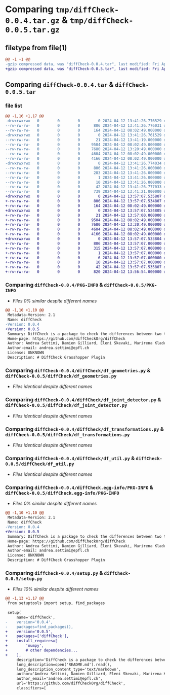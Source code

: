 # Comparing `tmp/diffCheck-0.0.4.tar.gz` & `tmp/diffCheck-0.0.5.tar.gz`

## filetype from file(1)

```diff
@@ -1 +1 @@
-gzip compressed data, was "diffCheck-0.0.4.tar", last modified: Fri Apr 12 13:41:26 2024, max compression
+gzip compressed data, was "diffCheck-0.0.5.tar", last modified: Fri Apr 12 13:57:07 2024, max compression
```

## Comparing `diffCheck-0.0.4.tar` & `diffCheck-0.0.5.tar`

### file list

```diff
@@ -1,16 +1,17 @@
-drwxrwxrwx   0        0        0        0 2024-04-12 13:41:26.776529 diffCheck-0.0.4/
--rw-rw-rw-   0        0        0      806 2024-04-12 13:41:26.776031 diffCheck-0.0.4/PKG-INFO
--rw-rw-rw-   0        0        0      164 2024-04-12 08:02:49.000000 diffCheck-0.0.4/README.md
-drwxrwxrwx   0        0        0        0 2024-04-12 13:41:26.761529 diffCheck-0.0.4/diffCheck/
--rw-rw-rw-   0        0        0       21 2024-04-12 13:41:19.000000 diffCheck-0.0.4/diffCheck/__init__.py
--rw-rw-rw-   0        0        0     9504 2024-04-12 08:02:49.000000 diffCheck-0.0.4/diffCheck/df_geometries.py
--rw-rw-rw-   0        0        0     7680 2024-04-12 13:20:49.000000 diffCheck-0.0.4/diffCheck/df_joint_detector.py
--rw-rw-rw-   0        0        0     4604 2024-04-12 08:02:49.000000 diffCheck-0.0.4/diffCheck/df_transformations.py
--rw-rw-rw-   0        0        0     4166 2024-04-12 08:02:49.000000 diffCheck-0.0.4/diffCheck/df_util.py
-drwxrwxrwx   0        0        0        0 2024-04-12 13:41:26.774034 diffCheck-0.0.4/diffCheck.egg-info/
--rw-rw-rw-   0        0        0      806 2024-04-12 13:41:26.000000 diffCheck-0.0.4/diffCheck.egg-info/PKG-INFO
--rw-rw-rw-   0        0        0      283 2024-04-12 13:41:26.000000 diffCheck-0.0.4/diffCheck.egg-info/SOURCES.txt
--rw-rw-rw-   0        0        0        1 2024-04-12 13:41:26.000000 diffCheck-0.0.4/diffCheck.egg-info/dependency_links.txt
--rw-rw-rw-   0        0        0       10 2024-04-12 13:41:26.000000 diffCheck-0.0.4/diffCheck.egg-info/top_level.txt
--rw-rw-rw-   0        0        0       42 2024-04-12 13:41:26.777033 diffCheck-0.0.4/setup.cfg
--rw-rw-rw-   0        0        0      739 2024-04-12 13:41:21.000000 diffCheck-0.0.4/setup.py
+drwxrwxrwx   0        0        0        0 2024-04-12 13:57:07.535807 diffCheck-0.0.5/
+-rw-rw-rw-   0        0        0      806 2024-04-12 13:57:07.534807 diffCheck-0.0.5/PKG-INFO
+-rw-rw-rw-   0        0        0      164 2024-04-12 08:02:49.000000 diffCheck-0.0.5/README.md
+drwxrwxrwx   0        0        0        0 2024-04-12 13:57:07.524805 diffCheck-0.0.5/diffCheck/
+-rw-rw-rw-   0        0        0       21 2024-04-12 13:57:00.000000 diffCheck-0.0.5/diffCheck/__init__.py
+-rw-rw-rw-   0        0        0     9504 2024-04-12 08:02:49.000000 diffCheck-0.0.5/diffCheck/df_geometries.py
+-rw-rw-rw-   0        0        0     7680 2024-04-12 13:20:49.000000 diffCheck-0.0.5/diffCheck/df_joint_detector.py
+-rw-rw-rw-   0        0        0     4604 2024-04-12 08:02:49.000000 diffCheck-0.0.5/diffCheck/df_transformations.py
+-rw-rw-rw-   0        0        0     4166 2024-04-12 08:02:49.000000 diffCheck-0.0.5/diffCheck/df_util.py
+drwxrwxrwx   0        0        0        0 2024-04-12 13:57:07.533804 diffCheck-0.0.5/diffCheck.egg-info/
+-rw-rw-rw-   0        0        0      806 2024-04-12 13:57:07.000000 diffCheck-0.0.5/diffCheck.egg-info/PKG-INFO
+-rw-rw-rw-   0        0        0      315 2024-04-12 13:57:07.000000 diffCheck-0.0.5/diffCheck.egg-info/SOURCES.txt
+-rw-rw-rw-   0        0        0        1 2024-04-12 13:57:07.000000 diffCheck-0.0.5/diffCheck.egg-info/dependency_links.txt
+-rw-rw-rw-   0        0        0        6 2024-04-12 13:57:07.000000 diffCheck-0.0.5/diffCheck.egg-info/requires.txt
+-rw-rw-rw-   0        0        0       10 2024-04-12 13:57:07.000000 diffCheck-0.0.5/diffCheck.egg-info/top_level.txt
+-rw-rw-rw-   0        0        0       42 2024-04-12 13:57:07.535807 diffCheck-0.0.5/setup.cfg
+-rw-rw-rw-   0        0        0      820 2024-04-12 13:56:54.000000 diffCheck-0.0.5/setup.py
```

### Comparing `diffCheck-0.0.4/PKG-INFO` & `diffCheck-0.0.5/PKG-INFO`

 * *Files 0% similar despite different names*

```diff
@@ -1,10 +1,10 @@
 Metadata-Version: 2.1
 Name: diffCheck
-Version: 0.0.4
+Version: 0.0.5
 Summary: DiffCheck is a package to check the differences between two timber structures
 Home-page: https://github.com/diffCheckOrg/diffCheck
 Author: Andrea Settimi, Damien Gilliard, Eleni Skevaki, Marirena Kladeftira, Julien Gamerro, Stefana Parascho, and Yves Weinand
 Author-email: andrea.settimi@epfl.ch
 License: UNKNOWN
 Description: # DiffCheck Grasshopper Plugin
```

### Comparing `diffCheck-0.0.4/diffCheck/df_geometries.py` & `diffCheck-0.0.5/diffCheck/df_geometries.py`

 * *Files identical despite different names*

### Comparing `diffCheck-0.0.4/diffCheck/df_joint_detector.py` & `diffCheck-0.0.5/diffCheck/df_joint_detector.py`

 * *Files identical despite different names*

### Comparing `diffCheck-0.0.4/diffCheck/df_transformations.py` & `diffCheck-0.0.5/diffCheck/df_transformations.py`

 * *Files identical despite different names*

### Comparing `diffCheck-0.0.4/diffCheck/df_util.py` & `diffCheck-0.0.5/diffCheck/df_util.py`

 * *Files identical despite different names*

### Comparing `diffCheck-0.0.4/diffCheck.egg-info/PKG-INFO` & `diffCheck-0.0.5/diffCheck.egg-info/PKG-INFO`

 * *Files 0% similar despite different names*

```diff
@@ -1,10 +1,10 @@
 Metadata-Version: 2.1
 Name: diffCheck
-Version: 0.0.4
+Version: 0.0.5
 Summary: DiffCheck is a package to check the differences between two timber structures
 Home-page: https://github.com/diffCheckOrg/diffCheck
 Author: Andrea Settimi, Damien Gilliard, Eleni Skevaki, Marirena Kladeftira, Julien Gamerro, Stefana Parascho, and Yves Weinand
 Author-email: andrea.settimi@epfl.ch
 License: UNKNOWN
 Description: # DiffCheck Grasshopper Plugin
```

### Comparing `diffCheck-0.0.4/setup.py` & `diffCheck-0.0.5/setup.py`

 * *Files 10% similar despite different names*

```diff
@@ -1,13 +1,17 @@
 from setuptools import setup, find_packages
 
 setup(
     name='diffCheck',
-    version='0.0.4',
-    packages=find_packages(),
+    version='0.0.5',
+    packages=['diffCheck'],
+    install_requires=[
+        'numpy',
+        # other dependencies...
+    ],
     description='DiffCheck is a package to check the differences between two timber structures',
     long_description=open('README.md').read(),
     long_description_content_type='text/markdown',
     author='Andrea Settimi, Damien Gilliard, Eleni Skevaki, Marirena Kladeftira, Julien Gamerro, Stefana Parascho, and Yves Weinand',
     author_email='andrea.settimi@epfl.ch',
     url='https://github.com/diffCheckOrg/diffCheck',
     classifiers=[
```

